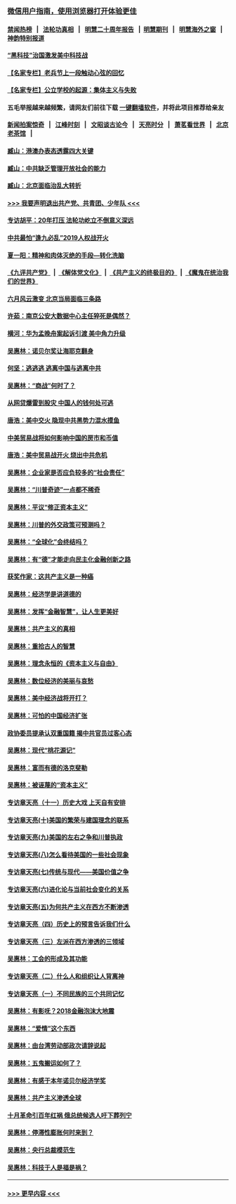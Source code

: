 ### [微信用户指南，使用浏览器打开体验更佳](https://github.com/gfw-breaker/banned-news1/blob/master/indexes/wechat-guide.md?t=0)
#### [禁闻热榜](热点新闻.md?t=0)  &nbsp;&nbsp;|&nbsp;&nbsp; [法轮功真相](https://github.com/gfw-breaker/truth/blob/master/README.md?t=0) &nbsp;&nbsp;|&nbsp;&nbsp; [明慧二十周年报告](https://github.com/gfw-breaker/mh-reports/blob/master/README.md?t=0) &nbsp;&nbsp;|&nbsp;&nbsp;[明慧期刊](https://github.com/gfw-breaker/mh-qikan) &nbsp;&nbsp;|&nbsp;&nbsp; [明慧海外之窗](https://github.com/gfw-breaker/mh-news/blob/master/README.md?t=0) &nbsp;&nbsp;|&nbsp;&nbsp; [神韵特别报道](https://github.com/gfw-breaker/mh-news/blob/master/shenyun.md?t=0)
#### [“黑科技”治国激发美中科技战](../pages/nsc423/n11638056.md?t=02030811) 
#### [【名家专栏】老兵节上一段触动心弦的回忆](../pages/nsc423/n11646016.md?t=02030811) 
#### [【名家专栏】公立学校的起源：集体主义与失败](../pages/nsc423/n11601833.md?t=02030811) 
#### 五毛举报越来越频繁，请网友们前往下载 [一键翻墙软件](https://github.com/gfw-breaker/ssr-accounts)，并将此项目推荐给亲友
#### [新闻拍案惊奇](https://github.com/gfw-breaker/banned-news1/blob/master/pages/link4.md) &nbsp;&nbsp;|&nbsp;&nbsp; [江峰时刻](https://github.com/gfw-breaker/banned-news1/blob/master/pages/link4.md) &nbsp;&nbsp;|&nbsp;&nbsp; [文昭谈古论今](https://github.com/gfw-breaker/banned-news1/blob/master/pages/link4.md) &nbsp;&nbsp;|&nbsp;&nbsp; [天亮时分](https://github.com/gfw-breaker/banned-news1/blob/master/pages/link4.md) &nbsp;&nbsp;|&nbsp;&nbsp; [萧茗看世界](https://github.com/gfw-breaker/banned-news1/blob/master/pages/link4.md) &nbsp;&nbsp;|&nbsp;&nbsp; [北京老茶馆](https://github.com/gfw-breaker/banned-news1/blob/master/pages/link4.md) &nbsp;&nbsp;|&nbsp;&nbsp; 
#### [臧山：港澳办表态透露四大关键](../pages/nsc423/n11421628.md?t=02030811) 
#### [臧山：中共缺乏管理开放社会的能力](../pages/nsc423/n11407457.md?t=02030811) 
#### [臧山：北京面临治乱大转折](../pages/nsc423/n11406895.md?t=02030811) 
#### [>>> 我要声明退出共产党、共青团、少年队 <<<](https://github.com/begood0513/goodnews/blob/master/quit/letter.md) 
#### [专访胡平：20年打压 法轮功屹立不倒意义深远](../pages/nsc423/n11398800.md?t=02030811) 
#### [中共最怕“逢九必乱”2019人权战开火](../pages/nsc423/n11385248.md?t=02030811) 
#### [夏一阳：精神和肉体灭绝的手段—转化洗脑](../pages/nsc423/n11368250.md?t=02030811) 
#### [《九评共产党》](https://github.com/begood0513/9ping.md/blob/master/README.md) &nbsp;|&nbsp; [《解体党文化》](../../../../jtdwh.md/blob/master/README.md)  &nbsp;|&nbsp; [《共产主义的终极目的》](../../../../gczydzjmd.md/blob/master/README.md) &nbsp;|&nbsp; [《魔鬼在统治我们的世界》](../../../../mgztzwmdsj.md/blob/master/README.md) 
#### [六月风云激变 北京当局面临三条路](../pages/nsc423/n11313668.md?t=02030811) 
#### [许茹：南京公安大数据中心主任猝死是偶然？](../pages/nsc423/n11064744.md?t=02030811) 
#### [横河：华为孟晚舟案起诉引渡 美中角力升级](../pages/nsc423/n11027230.md?t=02030811) 
#### [吴惠林：诺贝尔奖让海耶克翻身](../pages/nsc423/n10890049.md?t=02030811) 
#### [何坚：逃逃逃 逃离中国与逃离中共](../pages/nsc423/n10592891.md?t=02030811) 
#### [吴惠林：“商战”何时了？](../pages/nsc423/n10573558.md?t=02030811) 
#### [从网贷爆雷到股灾 中国人的钱何处可逃](../pages/nsc423/n10572800.md?t=02030811) 
#### [唐浩：美中交火 隐现中共黑势力混水摸鱼](../pages/nsc423/n10544040.md?t=02030811) 
#### [中美贸易战将如何影响中国的房市和币值](../pages/nsc423/n10543697.md?t=02030811) 
#### [唐浩：美中贸易战开火 烧出中共危机](../pages/nsc423/n10540126.md?t=02030811) 
#### [吴惠林：企业家是否应负较多的“社会责任”](../pages/nsc423/n10535022.md?t=02030811) 
#### [吴惠林：“川普奇迹”一点都不稀奇](../pages/nsc423/n10512808.md?t=02030811) 
#### [吴惠林：平议“修正资本主义”](../pages/nsc423/n10495724.md?t=02030811) 
#### [吴惠林：川普的外交政策可预测吗？](../pages/nsc423/n10462387.md?t=02030811) 
#### [吴惠林：“全球化”会终结吗？](../pages/nsc423/n10452838.md?t=02030811) 
#### [吴惠林：有“德”才能走向民主化金融创新之路](../pages/nsc423/n10432292.md?t=02030811) 
#### [获奖作家：这共产主义是一种癌](../pages/nsc423/n10431541.md?t=02030811) 
#### [吴惠林：经济学是讲道德的](../pages/nsc423/n10398014.md?t=02030811) 
#### [吴惠林：发挥“金融智慧”，让人生更美好](../pages/nsc423/n10375019.md?t=02030811) 
#### [吴惠林：共产主义的真相](../pages/nsc423/n10351394.md?t=02030811) 
#### [吴惠林：重拾古人的智慧](../pages/nsc423/n10337691.md?t=02030811) 
#### [吴惠林：理念永恒的《资本主义与自由》](../pages/nsc423/n10316274.md?t=02030811) 
#### [吴惠林：数位经济的美丽与哀愁](../pages/nsc423/n10292946.md?t=02030811) 
#### [吴惠林：美中经济战将开打？](../pages/nsc423/n10258825.md?t=02030811) 
#### [吴惠林：可怕的中国经济扩张](../pages/nsc423/n10219147.md?t=02030811) 
#### [政协委员提承认双重国籍 揭中共官员过客心态](../pages/nsc423/n10208809.md?t=02030811) 
#### [吴惠林：现代“桃花源记”](../pages/nsc423/n10185234.md?t=02030811) 
#### [吴惠林：富而有德的洛克斐勒](../pages/nsc423/n10142264.md?t=02030811) 
#### [吴惠林：被诬蔑的“资本主义”](../pages/nsc423/n10124816.md?t=02030811) 
#### [专访章天亮（十一）历史大戏 上天自有安排](../pages/nsc423/n10094905.md?t=02030811) 
#### [专访章天亮(十)美国的繁荣与建国理念的联系](../pages/nsc423/n10094899.md?t=02030811) 
#### [专访章天亮(九)美国的左右之争和川普执政](../pages/nsc423/n10094889.md?t=02030811) 
#### [专访章天亮(八)怎么看待美国的一些社会现象](../pages/nsc423/n10094857.md?t=02030811) 
#### [专访章天亮(七)传统与现代——美国价值之争](../pages/nsc423/n10093140.md?t=02030811) 
#### [专访章天亮(六)进化论与当前社会变化的关系](../pages/nsc423/n10092036.md?t=02030811) 
#### [专访章天亮(五)为何共产主义在西方不断渗透](../pages/nsc423/n10083620.md?t=02030811) 
#### [专访章天亮（四）历史上的预言告诉我们什么](../pages/nsc423/n10083606.md?t=02030811) 
#### [专访章天亮（三）左派在西方渗透的三领域](../pages/nsc423/n10081115.md?t=02030811) 
#### [吴惠林：工会的形成及其功能](../pages/nsc423/n10080633.md?t=02030811) 
#### [专访章天亮（二）什么人和组织让人背离神](../pages/nsc423/n10076637.md?t=02030811) 
#### [专访章天亮（一）不同民族的三个共同记忆](../pages/nsc423/n10074188.md?t=02030811) 
#### [吴惠林：有影呒？2018金融泡沫大地震](../pages/nsc423/n10040534.md?t=02030811) 
#### [吴惠林：“爱情”这个东西](../pages/nsc423/n10019423.md?t=02030811) 
#### [吴惠林：由台湾劳动部政次请辞说起](../pages/nsc423/n9979679.md?t=02030811) 
#### [吴惠林：五鬼搬运如何了？](../pages/nsc423/n9925338.md?t=02030811) 
#### [吴惠林：有感于本年诺贝尔经济学奖](../pages/nsc423/n9871883.md?t=02030811) 
#### [吴惠林：共产主义渗透全球](../pages/nsc423/n9812748.md?t=02030811) 
#### [十月革命引百年红祸 俄总统候选人吁下葬列宁](../pages/nsc423/n9810182.md?t=02030811) 
#### [吴惠林：停滞性膨胀何时来到？](../pages/nsc423/n9764136.md?t=02030811) 
#### [吴惠林：央行总裁模范生](../pages/nsc423/n9728134.md?t=02030811) 
#### [吴惠林：科技于人是福是祸？](../pages/nsc423/n9672982.md?t=02030811) 

----
#### [ >>> 更早内容 <<< ](../indexes/nsc423-earlier.md)
